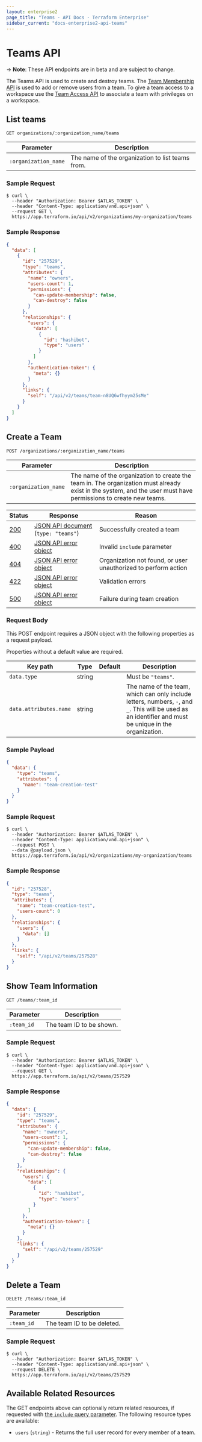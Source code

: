 ```yaml
---
layout: enterprise2
page_title: "Teams - API Docs - Terraform Enterprise"
sidebar_current: "docs-enterprise2-api-teams"
---
```


# Teams API

-> **Note**: These API endpoints are in beta and are subject to change.

The Teams API is used to create and destroy teams. The [Team Membership API](./team-members.html) is used to add or remove users from a team. To give a team access to a workspace use the [Team Access API](./team-access.html) to associate a team with privileges on a workspace.

## List teams

`GET organizations/:organization_name/teams`

Parameter            | Description
---------------------|------------
`:organization_name` | The name of the organization to list teams from.

### Sample Request

```shell
$ curl \
  --header "Authorization: Bearer $ATLAS_TOKEN" \
  --header "Content-Type: application/vnd.api+json" \
  --request GET \
  https://app.terraform.io/api/v2/organizations/my-organization/teams
```

### Sample Response

```json
{
  "data": [
    {
      "id": "257529",
      "type": "teams",
      "attributes": {
        "name": "owners",
        "users-count": 1,
        "permissions": {
          "can-update-membership": false,
          "can-destroy": false
        }
      },
      "relationships": {
        "users": {
          "data": [
            {
              "id": "hashibot",
              "type": "users"
            }
          ]
        },
        "authentication-token": {
          "meta": {}
        }
      },
      "links": {
        "self": "/api/v2/teams/team-n8UQ6wfhyym25sMe"
      }
    }
  ]
}
```

## Create a Team

`POST /organizations/:organization_name/teams`

Parameter            | Description
---------------------|------------
`:organization_name` | The name of the organization to create the team in. The organization must already exist in the system, and the user must have permissions to create new teams.

Status  | Response                                | Reason
--------|-----------------------------------------|----------
[200][] | [JSON API document][] (`type: "teams"`) | Successfully created a team
[400][] | [JSON API error object][]               | Invalid `include` parameter
[404][] | [JSON API error object][]               | Organization not found, or user unauthorized to perform action
[422][] | [JSON API error object][]               | Validation errors
[500][] | [JSON API error object][]               | Failure during team creation

[200]: https://developer.mozilla.org/en-US/docs/Web/HTTP/Status/200
[400]: https://developer.mozilla.org/en-US/docs/Web/HTTP/Status/400
[404]: https://developer.mozilla.org/en-US/docs/Web/HTTP/Status/404
[422]: https://developer.mozilla.org/en-US/docs/Web/HTTP/Status/422
[500]: https://developer.mozilla.org/en-US/docs/Web/HTTP/Status/500
[JSON API document]: https://www.terraform.io/docs/enterprise/api/index.html#json-api-documents
[JSON API error object]: http://jsonapi.org/format/#error-objects

### Request Body

This POST endpoint requires a JSON object with the following properties as a request payload.

Properties without a default value are required.

Key path               | Type   | Default | Description
-----------------------|--------|---------|------------
`data.type`            | string |         | Must be `"teams"`.
`data.attributes.name` | string |         | The name of the team, which can only include letters, numbers, `-`, and `_`. This will be used as an identifier and must be unique in the organization.

### Sample Payload

```json
{
  "data": {
    "type": "teams",
    "attributes": {
      "name": "team-creation-test"
    }
  }
}
```

### Sample Request

```shell
$ curl \
  --header "Authorization: Bearer $ATLAS_TOKEN" \
  --header "Content-Type: application/vnd.api+json" \
  --request POST \
  --data @payload.json \
  https://app.terraform.io/api/v2/organizations/my-organization/teams
```


### Sample Response

```json
{
  "id": "257528",
  "type": "teams",
  "attributes": {
    "name": "team-creation-test",
    "users-count": 0
  },
  "relationships": {
    "users": {
      "data": []
    }
  },
  "links": {
    "self": "/api/v2/teams/257528"
  }
}
```

## Show Team Information

`GET /teams/:team_id`

Parameter   | Description
------------|------------
`:team_id`  | The team ID to be shown.

### Sample Request

```shell
$ curl \
  --header "Authorization: Bearer $ATLAS_TOKEN" \
  --header "Content-Type: application/vnd.api+json" \
  --request GET \
  https://app.terraform.io/api/v2/teams/257529
```

### Sample Response
```json
{
  "data": {
    "id": "257529",
    "type": "teams",
    "attributes": {
      "name": "owners",
      "users-count": 1,
      "permissions": {
        "can-update-membership": false,
        "can-destroy": false
      }
    },
    "relationships": {
      "users": {
        "data": [
          {
            "id": "hashibot",
            "type": "users"
          }
        ]
      },
      "authentication-token": {
        "meta": {}
      }
    },
    "links": {
      "self": "/api/v2/teams/257529"
    }
  }
}
```

## Delete a Team

`DELETE /teams/:team_id`

Parameter   | Description
------------|------------
`:team_id`  | The team ID to be deleted.


### Sample Request

```shell
$ curl \
  --header "Authorization: Bearer $ATLAS_TOKEN" \
  --header "Content-Type: application/vnd.api+json" \
  --request DELETE \
  https://app.terraform.io/api/v2/teams/257529
```

## Available Related Resources

The GET endpoints above can optionally return related resources, if requested with [the `include` query parameter](./index.html#inclusion-of-related-resources). The following resource types are available:

- `users` (`string`) - Returns the full user record for every member of a team.
